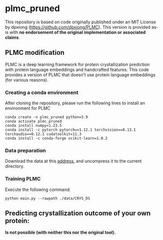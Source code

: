 # plmc_pruned
This repository is based on code originally published under an MIT License by dpxiong (https://github.com/dpxiong/PLMC). This version is provided as-is with **no endorsement of the original implementation or associated claims**.

## PLMC modification
PLMC is a deep learning framework for protein crystallization prediction with protein language embeddings and handcrafted features. This code provides a version of PLMC that doesn't use protein language embeddings (for various reasons).

### Creating a conda environment
After cloning the repository, please run the following lines to install an environment for PLMC
```
conda create -n plmc_pruned python=3.9
conda activate plmc_pruned
conda install numpy=1.23.5
conda install -c pytorch pytorch==1.12.1 torchvision==0.13.1 torchaudio==0.12.1 cudatoolkit=11.3
conda install -c conda-forge scikit-learn=1.0.2
```

### Data preparation
Download the data at this [address](https://zenodo.org/record/6475529/), and uncompress it to the current directory.

### Training PLMC
Execute the following command:
```
python main.py --rawpath ./data/CRYS_DS
```

## Predicting crystallization outcome of your own protein:
**Is not possible (with neither this nor the original tool).**
